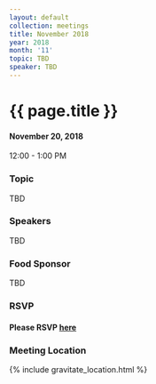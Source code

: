 ```yaml
---
layout: default
collection: meetings
title: November 2018
year: 2018
month: '11'
topic: TBD
speaker: TBD
---
```


# {{ page.title }}

#### November 20, 2018
12:00 - 1:00 PM

### Topic

TBD

### Speakers

TBD

### Food Sponsor

TBD

### RSVP

#### Please RSVP [here](https://iowaruby-nov-2018.eventbrite.com)

### Meeting Location
{% include gravitate_location.html %}
